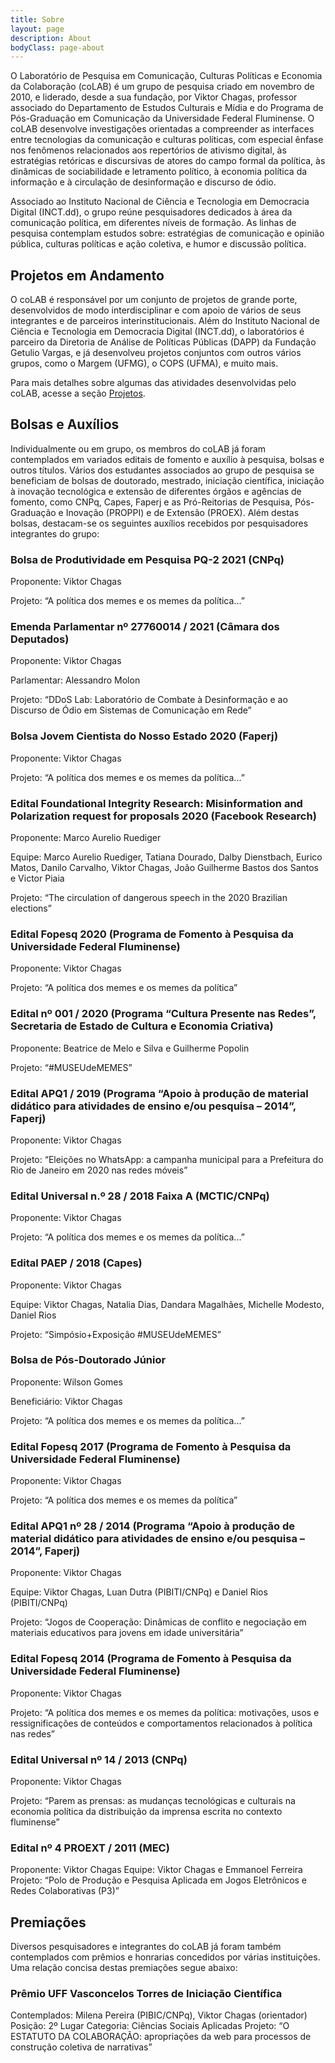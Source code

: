```yaml
---
title: Sobre
layout: page
description: About
bodyClass: page-about
---
```


O Laboratório de Pesquisa em Comunicação, Culturas Políticas e Economia da Colaboração (coLAB) é um grupo de pesquisa criado em novembro de 2010, e liderado, desde a sua fundação, por Viktor Chagas, professor associado do Departamento de Estudos Culturais e Mídia e do Programa de Pós-Graduação em Comunicação da Universidade Federal Fluminense. O coLAB desenvolve investigações orientadas a compreender as interfaces entre tecnologias da comunicação e culturas políticas, com especial ênfase nos fenômenos relacionados aos repertórios de ativismo digital, às estratégias retóricas e discursivas de atores do campo formal da política, às dinâmicas de sociabilidade e letramento político, à economia política da informação e à circulação de desinformação e discurso de ódio.

Associado ao Instituto Nacional de Ciência e Tecnologia em Democracia Digital (INCT.dd), o grupo reúne pesquisadores dedicados à área da comunicação política, em diferentes níveis de formação. As linhas de pesquisa contemplam estudos sobre: estratégias de comunicação e opinião pública, culturas políticas e ação coletiva, e humor e discussão política.

## Projetos em Andamento

O coLAB é responsável por um conjunto de projetos de grande porte, desenvolvidos de modo interdisciplinar e com apoio de vários de seus integrantes e de parceiros interinstitucionais. Além do Instituto Nacional de Ciência e Tecnologia em Democracia Digital (INCT.dd), o laboratórios é parceiro da Diretoria de Análise de Políticas Públicas (DAPP) da Fundação Getulio Vargas, e já desenvolveu projetos conjuntos com outros vários grupos, como o Margem (UFMG), o COPS (UFMA), e muito mais. 

Para mais detalhes sobre algumas das atividades desenvolvidas pelo coLAB, acesse a seção <a href="https://colab-uff.github.io/services/">Projetos</a>.

## Bolsas e Auxílios

Individualmente ou em grupo, os membros do coLAB já foram contemplados em variados editais de fomento e auxílio à pesquisa, bolsas e outros títulos. Vários dos estudantes associados ao grupo de pesquisa se beneficiam de bolsas de doutorado, mestrado, iniciação científica, iniciação à inovação tecnológica e extensão de diferentes órgãos e agências de fomento, como CNPq, Capes, Faperj e as Pró-Reitorias de Pesquisa, Pós-Graduação e Inovação (PROPPI) e de Extensão (PROEX). Além destas bolsas, destacam-se os seguintes auxílios recebidos por pesquisadores integrantes do grupo:


### Bolsa de Produtividade em Pesquisa PQ-2 2021 (CNPq)

Proponente: Viktor Chagas

Projeto: “A política dos memes e os memes da política...”


### Emenda Parlamentar nº 27760014 / 2021 (Câmara dos Deputados)

Proponente: Viktor Chagas

Parlamentar: Alessandro Molon

Projeto: “DDoS Lab: Laboratório de Combate à Desinformação e ao Discurso de Ódio em Sistemas de Comunicação em Rede”


### Bolsa Jovem Cientista do Nosso Estado 2020 (Faperj)

Proponente: Viktor Chagas

Projeto: “A política dos memes e os memes da política...”


### Edital Foundational Integrity Research: Misinformation and Polarization request for proposals 2020 (Facebook Research)

Proponente: Marco Aurelio Ruediger

Equipe: Marco Aurelio Ruediger, Tatiana Dourado, Dalby Dienstbach, Eurico Matos, Danilo Carvalho, Viktor Chagas, João Guilherme Bastos dos Santos e Victor Piaia

Projeto: “The circulation of dangerous speech in the 2020 Brazilian elections”


### Edital Fopesq 2020 (Programa de Fomento à Pesquisa da Universidade Federal Fluminense)

Proponente: Viktor Chagas

Projeto: “A política dos memes e os memes da política”


### Edital nº 001 / 2020 (Programa “Cultura Presente nas Redes”, Secretaria de Estado de Cultura e Economia Criativa)

Proponente: Beatrice de Melo e Silva e Guilherme Popolin

Projeto: “#MUSEUdeMEMES”


### Edital APQ1 / 2019 (Programa “Apoio à produção de material didático para atividades de ensino e/ou pesquisa – 2014”, Faperj)

Proponente: Viktor Chagas

Projeto: “Eleições no WhatsApp: a campanha municipal para a Prefeitura do Rio de Janeiro em 2020 nas redes móveis”


### Edital Universal n.º 28 / 2018 Faixa A (MCTIC/CNPq)

Proponente: Viktor Chagas

Projeto: “A política dos memes e os memes da política...”


### Edital PAEP / 2018 (Capes)

Proponente: Viktor Chagas

Equipe: Viktor Chagas, Natalia Dias, Dandara Magalhães, Michelle Modesto, Daniel Rios

Projeto: “Simpósio+Exposição #MUSEUdeMEMES”


### Bolsa de Pós-Doutorado Júnior

Proponente: Wilson Gomes

Beneficiário: Viktor Chagas

Projeto: “A política dos memes e os memes da política...”


### Edital Fopesq 2017 (Programa de Fomento à Pesquisa da Universidade Federal Fluminense)

Proponente: Viktor Chagas

Projeto: “A política dos memes e os memes da política”


### Edital APQ1 nº 28 / 2014 (Programa “Apoio à produção de material didático para atividades de ensino e/ou pesquisa – 2014”, Faperj)

Proponente: Viktor Chagas

Equipe: Viktor Chagas, Luan Dutra (PIBITI/CNPq) e Daniel Rios (PIBITI/CNPq)

Projeto: “Jogos de Cooperação: Dinâmicas de conflito e negociação em materiais educativos para jovens em idade universitária”


### Edital Fopesq 2014 (Programa de Fomento à Pesquisa da Universidade Federal Fluminense)

Proponente: Viktor Chagas

Projeto: “A política dos memes e os memes da política: motivações, usos e ressignificações de conteúdos e comportamentos relacionados à política nas redes”


### Edital Universal nº 14 / 2013 (CNPq)

Proponente: Viktor Chagas

Projeto: “Parem as prensas: as mudanças tecnológicas e culturais na economia política da distribuição da imprensa escrita no contexto fluminense”


### Edital nº 4 PROEXT / 2011 (MEC)

Proponente: Viktor Chagas
Equipe: Viktor Chagas e Emmanoel Ferreira
Projeto: “Polo de Produção e Pesquisa Aplicada em Jogos Eletrônicos e Redes Colaborativas (P3)”

## Premiações

Diversos pesquisadores e integrantes do coLAB já foram também contemplados com prêmios e honrarias concedidos por várias instituições. Uma relação concisa destas premiações segue abaixo:

### Prêmio UFF Vasconcelos Torres de Iniciação Científica

Contemplados: Milena Pereira (PIBIC/CNPq), Viktor Chagas (orientador)
Posição: 2º Lugar
Categoria: Ciências Sociais Aplicadas
Projeto: “O ESTATUTO DA COLABORAÇÃO: apropriações da web para processos de construção coletiva de narrativas”






